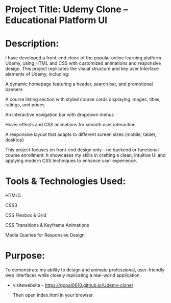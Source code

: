 # Project Title: Udemy Clone – Educational Platform UI

# Description:

I have developed a front-end clone of the popular online learning platform Udemy, using HTML and CSS with customized animations and responsive design. This project replicates the visual structure and key user interface elements of Udemy, including:

A dynamic homepage featuring a header, search bar, and promotional banners

A course listing section with styled course cards displaying images, titles, ratings, and prices

An interactive navigation bar with dropdown menus

Hover effects and CSS animations for smooth user interaction

A responsive layout that adapts to different screen sizes (mobile, tablet, desktop)

This project focuses on front-end design only—no backend or functional course enrollment. It showcases my skills in crafting a clean, intuitive UI and applying modern CSS techniques to enhance user experience.

# Tools & Technologies Used:

HTML5

CSS3

CSS Flexbox & Grid

CSS Transitions & Keyframe Animations

Media Queries for Responsive Design

# Purpose:
To demonstrate my ability to design and animate professional, user-friendly web interfaces while closely replicating a real-world application.


* visitewebsite - https://gopal0610.github.io/Udemy-clone/
  
  Then open index.html in your browser.
